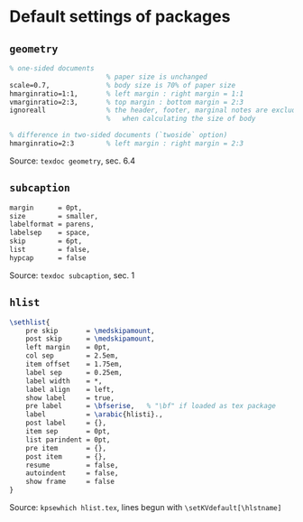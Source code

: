 # Default settings of packages


## `geometry`

```tex
% one-sided documents
                        % paper size is unchanged
scale=0.7,              % body size is 70% of paper size
hmarginratio=1:1,       % left margin : right margin = 1:1
vmarginratio=2:3,       % top margin : bottom margin = 2:3
ignoreall               % the header, footer, marginal notes are excluded 
                        %   when calculating the size of body

% difference in two-sided documents (`twoside` option)
hmarginratio=2:3        % left margin : right margin = 2:3
```
Source: `texdoc geometry`, sec. 6.4


## `subcaption`

```tex
margin      = 0pt,
size        = smaller,
labelformat = parens,
labelsep    = space,
skip        = 6pt,
list        = false,
hypcap      = false
```
Source: `texdoc subcaption`, sec. 1


## `hlist`

```tex
\sethlist{
	pre skip       = \medskipamount,
	post skip      = \medskipamount,
	left margin    = 0pt,
	col sep        = 2.5em,
	item offset    = 1.75em,
	label sep      = 0.25em,
	label width    = *,
	label align    = left,
	show label     = true,
	pre label      = \bfserise,   % "\bf" if loaded as tex package
	label          = \arabic{hlisti}.,
	post label     = {},
	item sep       = 0pt,
	list parindent = 0pt,
	pre item       = {},
	post item      = {},
	resume         = false,
	autoindent     = false,
	show frame     = false
}
```
Source: `kpsewhich hlist.tex`, lines begun with `\setKVdefault[\hlstname]`
